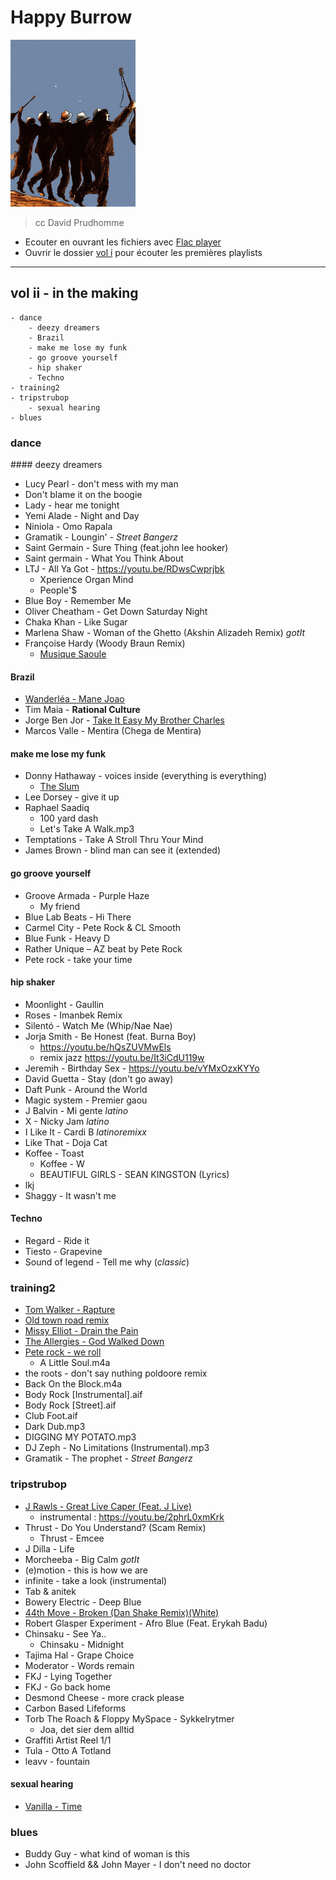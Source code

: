 # Happy Burrow
<img src="assets/vol1.jpg" alt="drawing" width="200"/>
	
> cc David Prudhomme

- Ecouter en ouvrant les fichiers avec [Flac player](http://flacplayer.ehubsoft.net)
- Ouvrir le dossier [vol i](vol.1) pour écouter les premières playlists 

***

## vol ii - in the making

	- dance
		- deezy dreamers
		- Brazil
		- make me lose my funk
		- go groove yourself
		- hip shaker
		- Techno
	- training2
	- tripstrubop
		- sexual hearing
	- blues


### dance 

#### deezy dreamers

- Lucy Pearl - don't mess with my man
- Don't blame it on the boogie
- Lady - hear me tonight
- Yemi Alade - Night and Day
- Niniola - Omo Rapala
- Gramatik - Loungin' - *Street Bangerz*
- Saint Germain - Sure Thing (feat.john lee hooker)
- Saint germain - What You Think About
- LTJ - All Ya Got - https://youtu.be/RDwsCwprjbk
	- Xperience Organ Mind
	- People'$
- Blue Boy - Remember Me
- Oliver Cheatham - Get Down Saturday Night
- Chaka Khan - Like Sugar
- Marlena Shaw - Woman of the Ghetto (Akshin Alizadeh Remix) _gotIt_
- Françoise Hardy (Woody Braun Remix) 
	- [Musique Saoule](https://youtu.be/M3uCEyZ-k0Q)
#### Brazil
- [Wanderléa - Mane Joao](https://youtu.be/1Wx_7YfmXSU)
- Tim Maia - **Rational Culture**
- Jorge Ben Jor - [Take It Easy My Brother Charles](https://youtu.be/FiQ3tGAXPK0)
- Marcos Valle - Mentira (Chega de Mentira)
#### make me lose my funk
- Donny Hathaway - voices inside (everything is everything)
	- [The Slum](https://youtu.be/rdWoG4mMsXQ)
- Lee Dorsey - give it up
- Raphael Saadiq 
  - 100 yard dash
  - Let's Take A Walk.mp3
- Temptations - Take A Stroll Thru Your Mind
- James Brown - blind man can see it (extended)
#### go groove yourself
- Groove Armada - Purple Haze
	- My friend
- Blue Lab Beats - Hi There
- Carmel City - Pete Rock & CL Smooth
- Blue Funk - Heavy D
- Rather Unique – AZ beat by Pete Rock
- Pete rock - take your time

#### hip shaker
- Moonlight - Gaullin
- Roses - Imanbek Remix
- Silentó - Watch Me (Whip/Nae Nae)
- Jorja Smith - Be Honest (feat. Burna Boy) 
	- https://youtu.be/hQsZUVMwEls
	- remix jazz https://youtu.be/It3iCdU119w
- Jeremih - Birthday Sex - https://youtu.be/vYMxOzxKYYo
- David Guetta - Stay (don't go away)
- Daft Punk - Around the World
- Magic system - Premier gaou 
- J Balvin - Mi gente *latino*
- X - Nicky Jam *latino*
- I Like It - Cardi B *latinoremixx*
- Like That - Doja Cat
- Koffee - Toast
	- Koffee - W
	- BEAUTIFUL GIRLS - SEAN KINGSTON (Lyrics)
- lkj
- Shaggy - It wasn't me

#### Techno
- Regard - Ride it 
- Tiesto - Grapevine
- Sound of legend - Tell me why (*classic*)
 
### training2
- [Tom Walker - Rapture](https://youtu.be/vXIRFVnApZM)
- [Old town road remix](https://youtu.be/7ysFgElQtjI)
- [Missy Elliot - Drain the Pain](https://youtu.be/I3f-SBhTtuw)
- [The Allergies - God Walked Down](https://youtu.be/QGv8Q8pZZdc?t=33)
- [Pete rock - we roll](https://youtu.be/Xt8P4-7-CTg)
    - A Little Soul.m4a
- the roots - don't say nuthing poldoore remix
- Back On the Block.m4a
- Body Rock [Instrumental].aif
- Body Rock [Street].aif
- Club Foot.aif
- Dark Dub.mp3
- DIGGING MY POTATO.mp3
- DJ Zeph - No Limitations (Instrumental).mp3
- Gramatik - The prophet - *Street Bangerz*


### tripstrubop
- [J Rawls - Great Live Caper (Feat. J Live)](https://youtu.be/qCvLtXmM-Ks)
	- instrumental : https://youtu.be/2phrL0xmKrk
- Thrust - Do You Understand? (Scam Remix)
	- Thrust - Emcee
- J Dilla - Life
- Morcheeba - Big Calm _gotIt_
- (e)motion - this is how we are
- infinite - take a look (instrumental)
- Tab & anitek
- Bowery Electric - Deep Blue
- [44th Move - Broken (Dan Shake Remix)(White)](https://44thmove.bandcamp.com/album/broken-dan-shake-remix)
- Robert Glasper Experiment - Afro Blue (Feat. Erykah Badu)
- Chinsaku - See Ya..
	- Chinsaku - Midnight
- Tajima Hal - Grape Choice
- Moderator - Words remain
- FKJ - Lying Together
- FKJ - Go back home
- Desmond Cheese - more crack please
- Carbon Based Lifeforms
- Torb The Roach & Floppy MySpace - Sykkelrytmer
	- Joa, det sier dem alltid
- Graffiti Artist Reel 1/1
- Tula - Otto A Totland
- leavv - fountain

#### sexual hearing
- [Vanilla - Time](https://youtu.be/W7xT-uWFafI)

### blues
- Buddy Guy - what kind of woman is this
- John Scoffield && John Mayer - I don't need no doctor